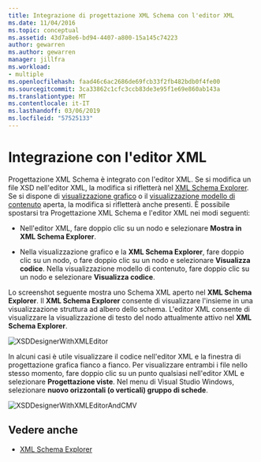 ```yaml
---
title: Integrazione di progettazione XML Schema con l'editor XML
ms.date: 11/04/2016
ms.topic: conceptual
ms.assetid: 43d7a8e6-bd94-4407-a800-15a145c74223
author: gewarren
ms.author: gewarren
manager: jillfra
ms.workload:
- multiple
ms.openlocfilehash: faad46c6ac2686de69fcb33f2fb482bdb0f4fe00
ms.sourcegitcommit: 3ca33862c1cfc3ccb83de3e95f1e69e860ab143a
ms.translationtype: MT
ms.contentlocale: it-IT
ms.lasthandoff: 03/06/2019
ms.locfileid: "57525133"
---
```

# <a name="integration-with-xml-editor"></a>Integrazione con l'editor XML

Progettazione XML Schema è integrato con l'editor XML. Se si modifica un file XSD nell'editor XML, la modifica si rifletterà nel [XML Schema Explorer](../xml-tools/xml-schema-explorer.md). Se si dispone di [visualizzazione grafico](../xml-tools/graph-view.md) o il [visualizzazione modello di contenuto](../xml-tools/content-model-view.md) aperta, la modifica si rifletterà anche presenti. È possibile spostarsi tra Progettazione XML Schema e l'editor XML nei modi seguenti:

-   Nell'editor XML, fare doppio clic su un nodo e selezionare **Mostra in XML Schema Explorer**.

-   Nella visualizzazione grafico e la **XML Schema Explorer**, fare doppio clic su un nodo, o fare doppio clic su un nodo e selezionare **Visualizza codice**. Nella visualizzazione modello di contenuto, fare doppio clic su un nodo e selezionare **Visualizza codice**.

Lo screenshot seguente mostra uno Schema XML aperto nel **XML Schema Explorer**. Il **XML Schema Explorer** consente di visualizzare l'insieme in una visualizzazione struttura ad albero dello schema. L'editor XML consente di visualizzare la visualizzazione di testo del nodo attualmente attivo nel **XML Schema Explorer**.

![XSDDesignerWithXMLEditor](../xml-tools/media/xsddesignerwithxmleditor.gif)

In alcuni casi è utile visualizzare il codice nell'editor XML e la finestra di progettazione grafica fianco a fianco. Per visualizzare entrambi i file nello stesso momento, fare doppio clic su un punto qualsiasi nell'editor XML e selezionare **Progettazione viste**. Nel menu di Visual Studio Windows, selezionare **nuovo orizzontali (o verticali) gruppo di schede**.

![XSDDesignerWithXMLEditorAndCMV](../xml-tools/media/xsddesignerwithxmleditorandcmv.gif)

## <a name="see-also"></a>Vedere anche

- [XML Schema Explorer](../xml-tools/xml-schema-explorer.md)